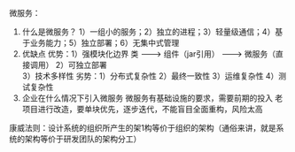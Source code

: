 微服务：
1. 什么是微服务？
    1）一组小的服务；2）独立的进程；3）轻量级通信；4）基于业务能力；5）独立部署；6）无集中式管理
2. 优缺点
    优势：1）强模块化边界  类 ---> 组件（jar引用） ---> 微服务（直接调用）
         2）可独立部署   
         3）技术多样性
    劣势：1）分布式复杂性
         2）最终一致性
         3）运维复杂性
         4）测试复杂性
3. 企业在什么情况下引入微服务
    微服务有基础设施的要求，需要前期的投入
    老项目进行改造，要单块优先，逐步迭代，不能盲目全面重构，风险太高
         
康威法则：设计系统的组织所产生的架1构等价于组织的架构（通俗来讲，就是系统的架构等价于研发团队的架构分工）